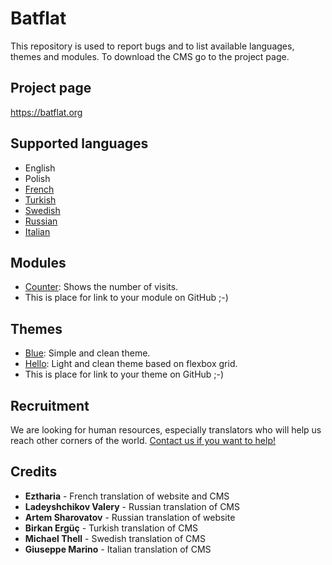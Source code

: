 Batflat
=======

This repository is used to report bugs and to list available languages, themes and modules. To download the CMS go to the project page.

## Project page

https://batflat.org

## Supported languages
* English
* Polish
* [French](https://github.com/Eztharia/batflat)
* [Turkish](https://github.com/pppedant/batflat)
* [Swedish](https://github.com/sruupl/batflat-se)
* [Russian](https://github.com/sruupl/batflat-ru)
* [Italian](https://github.com/gpmdev/batflat-it)

## Modules
* [Counter](https://github.com/michu2k/Counter): Shows the number of visits.
* This is place for link to your module on GitHub ;-)

## Themes
* [Blue](https://github.com/michu2k/Blue): Simple and clean theme.
* [Hello](https://github.com/michu2k/Hello): Light and clean theme based on flexbox grid.
* This is place for link to your theme on GitHub ;-)

## Recruitment
We are looking for human resources, especially translators who will help us reach other corners of the world.
[Contact us if you want to help!](https://batflat.org/contact)

## Credits

* **Eztharia** - French translation of website and CMS
* **Ladeyshchikov Valery** - Russian translation of CMS
* **Artem Sharovatov** - Russian translation of website
* **Birkan Ergüç** - Turkish translation of CMS
* **Michael Thell** - Swedish translation of CMS
* **Giuseppe Marino** - Italian translation of CMS
